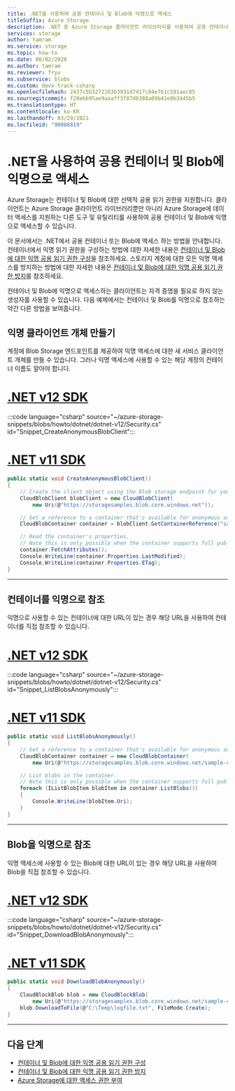 ```yaml
---
title: .NET을 사용하여 공용 컨테이너 및 Blob에 익명으로 액세스
titleSuffix: Azure Storage
description: .NET 용 Azure Storage 클라이언트 라이브러리를 사용하여 공용 컨테이너 및 Blob에 익명으로 액세스할 수 있습니다.
services: storage
author: tamram
ms.service: storage
ms.topic: how-to
ms.date: 08/02/2020
ms.author: tamram
ms.reviewer: fryu
ms.subservice: blobs
ms.custom: devx-track-csharp
ms.openlocfilehash: 2437c5b3272163b3931d7417c84e761c591aec85
ms.sourcegitcommit: f28ebb95ae9aaaff3f87d8388a09b41e0b3445b5
ms.translationtype: HT
ms.contentlocale: ko-KR
ms.lasthandoff: 03/29/2021
ms.locfileid: "90088819"
---
```

# <a name="access-public-containers-and-blobs-anonymously-with-net"></a>.NET을 사용하여 공용 컨테이너 및 Blob에 익명으로 액세스

Azure Storage는 컨테이너 및 Blob에 대한 선택적 공용 읽기 권한을 지원합니다. 클라이언트는 Azure Storage 클라이언트 라이브러리뿐만 아니라 Azure Storage에 데이터 액세스를 지원하는 다른 도구 및 유틸리티를 사용하여 공용 컨테이너 및 Blob에 익명으로 액세스할 수 있습니다.

이 문서에서는 .NET에서 공용 컨테이너 또는 Blob에 액세스 하는 방법을 안내합니다. 컨테이너에서 익명 읽기 권한을 구성하는 방법에 대한 자세한 내용은 [컨테이너 및 Blob에 대한 익명 공용 읽기 권한 구성](anonymous-read-access-configure.md)을 참조하세요. 스토리지 계정에 대한 모든 익명 액세스를 방지하는 방법에 대한 자세한 내용은 [컨테이너 및 Blob에 대한 익명 공용 읽기 권한 방지](anonymous-read-access-prevent.md)를 참조하세요.

컨테이너 및 Blob에 익명으로 액세스하는 클라이언트는 자격 증명을 필요로 하지 않는 생성자를 사용할 수 있습니다. 다음 예제에서는 컨테이너 및 Blob를 익명으로 참조하는 약간 다른 방법을 보여줍니다.

## <a name="create-an-anonymous-client-object"></a>익명 클라이언트 개체 만들기

계정에 Blob Storage 엔드포인트를 제공하여 익명 액세스에 대한 새 서비스 클라이언트 개체를 만들 수 있습니다. 그러나 익명 액세스에 사용할 수 있는 해당 계정의 컨테이너 이름도 알아야 합니다.

# <a name="net-v12-sdk"></a>[\.NET v12 SDK](#tab/dotnet)

:::code language="csharp" source="~/azure-storage-snippets/blobs/howto/dotnet/dotnet-v12/Security.cs" id="Snippet_CreateAnonymousBlobClient":::

# <a name="net-v11-sdk"></a>[\.NET v11 SDK](#tab/dotnet11)

```csharp
public static void CreateAnonymousBlobClient()
{
    // Create the client object using the Blob storage endpoint for your account.
    CloudBlobClient blobClient = new CloudBlobClient(
        new Uri(@"https://storagesamples.blob.core.windows.net"));

    // Get a reference to a container that's available for anonymous access.
    CloudBlobContainer container = blobClient.GetContainerReference("sample-container");

    // Read the container's properties. 
    // Note this is only possible when the container supports full public read access.
    container.FetchAttributes();
    Console.WriteLine(container.Properties.LastModified);
    Console.WriteLine(container.Properties.ETag);
}
```

---

## <a name="reference-a-container-anonymously"></a>컨테이너를 익명으로 참조

익명으로 사용할 수 있는 컨테이너에 대한 URL이 있는 경우 해당 URL을 사용하여 컨테이너를 직접 참조할 수 있습니다.

# <a name="net-v12-sdk"></a>[\.NET v12 SDK](#tab/dotnet)

:::code language="csharp" source="~/azure-storage-snippets/blobs/howto/dotnet/dotnet-v12/Security.cs" id="Snippet_ListBlobsAnonymously":::

# <a name="net-v11-sdk"></a>[\.NET v11 SDK](#tab/dotnet11)

```csharp
public static void ListBlobsAnonymously()
{
    // Get a reference to a container that's available for anonymous access.
    CloudBlobContainer container = new CloudBlobContainer(
        new Uri(@"https://storagesamples.blob.core.windows.net/sample-container"));

    // List blobs in the container.
    // Note this is only possible when the container supports full public read access.
    foreach (IListBlobItem blobItem in container.ListBlobs())
    {
        Console.WriteLine(blobItem.Uri);
    }
}
```

---

## <a name="reference-a-blob-anonymously"></a>Blob을 익명으로 참조

익명 액세스에 사용할 수 있는 Blob에 대한 URL이 있는 경우 해당 URL을 사용하여 Blob을 직접 참조할 수 있습니다.

# <a name="net-v12-sdk"></a>[\.NET v12 SDK](#tab/dotnet)

:::code language="csharp" source="~/azure-storage-snippets/blobs/howto/dotnet/dotnet-v12/Security.cs" id="Snippet_DownloadBlobAnonymously":::

# <a name="net-v11-sdk"></a>[\.NET v11 SDK](#tab/dotnet11)

```csharp
public static void DownloadBlobAnonymously()
{
    CloudBlockBlob blob = new CloudBlockBlob(
        new Uri(@"https://storagesamples.blob.core.windows.net/sample-container/logfile.txt"));
    blob.DownloadToFile(@"C:\Temp\logfile.txt", FileMode.Create);
}
```

---

## <a name="next-steps"></a>다음 단계

- [컨테이너 및 Blob에 대한 익명 공용 읽기 권한 구성](anonymous-read-access-configure.md)
- [컨테이너 및 Blob에 대한 익명 공용 읽기 권한 방지](anonymous-read-access-prevent.md)
- [Azure Storage에 대한 액세스 권한 부여](../common/storage-auth.md)
